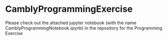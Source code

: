 # CamblyProgrammingExercise

Please check out the attached jupyter notebook (with the name CamblyProgrammingNotebook.ipynb) in the repository for the Programming Exercise
